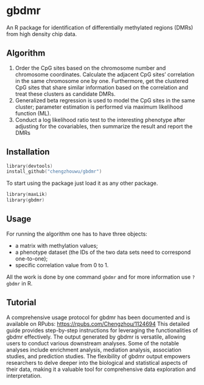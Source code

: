 gbdmr 
=======

An R package for identification of differentially methylated regions (DMRs) from high density chip data. 

Algorithm
--------
1. Order the CpG sites based on the chromosome number
and chromosome coordinates. Calculate the adjacent CpG sites’
correlation in the same chromosome one by one. Furthermore,
get the clustered CpG sites that share similar information based
on the correlation and treat these clusters as candidate DMRs.
2. Generalized beta regression is used to model the CpG
sites in the same cluster; parameter estimation is performed
via maximum likelihood function (ML).
3. Conduct a log likelihood ratio test to the interesting
phenotype after adjusting for the covariables, then summarize
the result and report the DMRs

Installation
------------

```s
library(devtools)
install_github("chengzhouwu/gbdmr")
```
To start using the package just load it as any other package.

```s
library(maxLik)
library(gbdmr)
```

Usage
-----
For running the algorithm one has to have three objects:

* a matrix with methylation values;
* a phenotype dataset (the IDs of the two data sets need to correspond one-to-one); 
* specific correlation value from 0 to 1.  

All the work is done by one command `gbdmr` and for more information use `?gbdmr` in R.

Tutorial
-------
A comprehensive usage protocol for gbdmr has been documented and is available on RPubs: https://rpubs.com/Chengzhou/1124694
This detailed guide provides step-by-step instructions for leveraging the functionalities of gbdmr effectively.
The output generated by gbdmr is versatile, allowing users to conduct various downstream analyses. Some of the notable analyses include enrichment analysis, mediation analysis, association studies, and prediction studies. The flexibility of gbdmr output empowers researchers to delve deeper into the biological and statistical aspects of their data, making it a valuable tool for comprehensive data exploration and interpretation.



